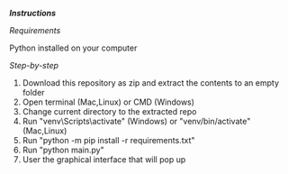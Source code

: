 ***Instructions***


*Requirements*


Python installed on your computer


*Step-by-step*
1. Download this repository as zip and extract the contents to an empty folder
2. Open terminal (Mac,Linux) or CMD (Windows)
3. Change current directory to the extracted repo
4. Run "venv\Scripts\activate" (Windows) or "venv/bin/activate" (Mac,Linux)
5. Run "python -m pip install -r requirements.txt"
6. Run "python main.py"
7. User the graphical interface that will pop up
